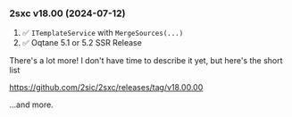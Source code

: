 
### 2sxc v18.00 (2024-07-12)

1. ✅ `ITemplateService` with `MergeSources(...)`
1. ✅ Oqtane 5.1 or 5.2 SSR Release

There's a lot more! I don't have time to describe it yet, but here's the short list

<https://github.com/2sic/2sxc/releases/tag/v18.00.00>

...and more.
